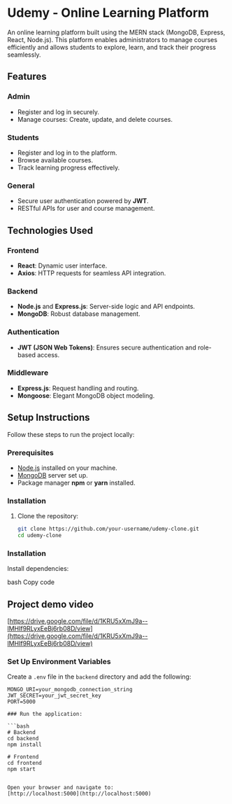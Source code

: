 # Udemy - Online Learning Platform

An online learning platform built using the MERN stack (MongoDB, Express, React, Node.js). This platform enables administrators to manage courses efficiently and allows students to explore, learn, and track their progress seamlessly.

## Features

### Admin
- Register and log in securely.
- Manage courses: Create, update, and delete courses.

### Students
- Register and log in to the platform.
- Browse available courses.
- Track learning progress effectively.

### General
- Secure user authentication powered by **JWT**.
- RESTful APIs for user and course management.

## Technologies Used

### Frontend
- **React**: Dynamic user interface.
- **Axios**: HTTP requests for seamless API integration.

### Backend
- **Node.js** and **Express.js**: Server-side logic and API endpoints.
- **MongoDB**: Robust database management.

### Authentication
- **JWT (JSON Web Tokens)**: Ensures secure authentication and role-based access.

### Middleware
- **Express.js**: Request handling and routing.
- **Mongoose**: Elegant MongoDB object modeling.

## Setup Instructions

Follow these steps to run the project locally:

### Prerequisites
- [Node.js](https://nodejs.org/) installed on your machine.
- [MongoDB](https://www.mongodb.com/) server set up.
- Package manager **npm** or **yarn** installed.

### Installation

1. Clone the repository:
   ```bash
   git clone https://github.com/your-username/udemy-clone.git
   cd udemy-clone
### Installation
Install dependencies:

bash
Copy code 

## Project demo video
[https://drive.google.com/file/d/1KRU5xXmJ9a--lMHIf9RLyxEeBj6rb08D/view](https://drive.google.com/file/d/1KRU5xXmJ9a--lMHIf9RLyxEeBj6rb08D/view)

### Set Up Environment Variables

Create a `.env` file in the `backend` directory and add the following:

```env
MONGO_URI=your_mongodb_connection_string
JWT_SECRET=your_jwt_secret_key
PORT=5000

### Run the application:

```bash
# Backend
cd backend
npm install

# Frontend
cd frontend
npm start


Open your browser and navigate to:
[http://localhost:5000](http://localhost:5000)


